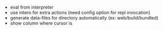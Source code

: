 - eval from interpreter
- use intero for extra actions (need config option for repl invocation)
- generate data-files for directory automatically (ex: web/build/bundled)
- show column where cursor is